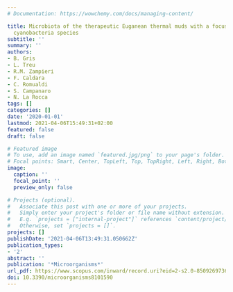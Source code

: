 ```yaml
---
# Documentation: https://wowchemy.com/docs/managing-content/

title: Microbiota of the therapeutic Euganean thermal muds with a focus on the main
  cyanobacteria species
subtitle: ''
summary: ''
authors:
- B. Gris
- L. Treu
- R.M. Zampieri
- F. Caldara
- C. Romualdi
- S. Campanaro
- N. La Rocca
tags: []
categories: []
date: '2020-01-01'
lastmod: 2021-04-06T15:49:31+02:00
featured: false
draft: false

# Featured image
# To use, add an image named `featured.jpg/png` to your page's folder.
# Focal points: Smart, Center, TopLeft, Top, TopRight, Left, Right, BottomLeft, Bottom, BottomRight.
image:
  caption: ''
  focal_point: ''
  preview_only: false

# Projects (optional).
#   Associate this post with one or more of your projects.
#   Simply enter your project's folder or file name without extension.
#   E.g. `projects = ["internal-project"]` references `content/project/deep-learning/index.md`.
#   Otherwise, set `projects = []`.
projects: []
publishDate: '2021-04-06T13:49:31.050662Z'
publication_types:
- '2'
abstract: ''
publication: '*Microorganisms*'
url_pdf: https://www.scopus.com/inward/record.uri?eid=2-s2.0-85092697366&doi=10.3390%2fmicroorganisms8101590&partnerID=40&md5=510dac6d22b4191fc0f8a9e0fb44281e
doi: 10.3390/microorganisms8101590
---
```

